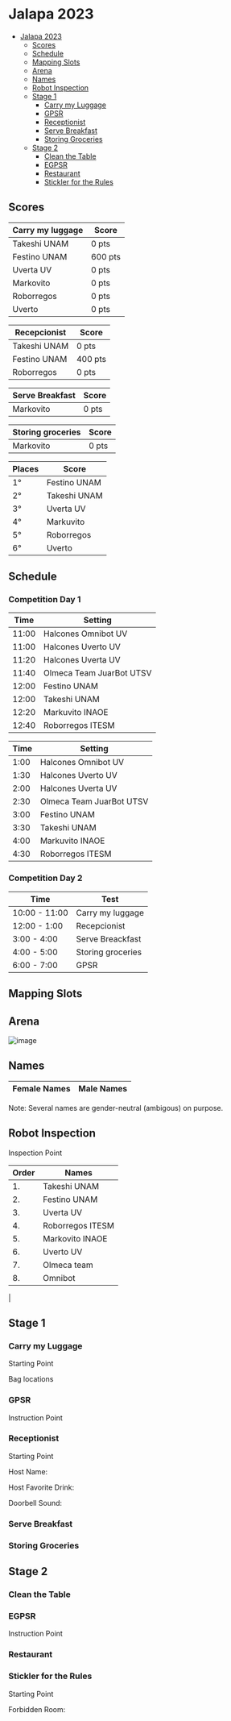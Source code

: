 # Jalapa 2023

- [Jalapa 2023](#Jalapa-2023)
  * [Scores](#scores)
  * [Schedule](#schedule)
  * [Mapping Slots](#mapping-slots)
  * [Arena](#arena)
  * [Names](#names)
  * [Robot Inspection](#robot-inspection)
  * [Stage 1](#stage-1)
    + [Carry my Luggage](#carry-my-luggage)
    + [GPSR](#gpsr)
    + [Receptionist](#receptionist)
    + [Serve Breakfast](#serve-breakfast)
    + [Storing Groceries](#storing-groceries)
  * [Stage 2](#stage-2)
    + [Clean the Table](#clean-the-table)
    + [EGPSR](#egpsr)
    + [Restaurant](#find-my-disk)
    + [Stickler for the Rules](#stickler-for-the-rules)

## Scores

|Carry my luggage|Score|
| ------------- | ------------- |
| Takeshi UNAM | 0 pts |
| Festino UNAM | 600 pts |
| Uverta UV | 0 pts |
| Markovito| 0 pts |
| Roborregos| 0 pts |
| Uverto| 0 pts |

|Recepcionist|Score|
| ------------- | ------------- |
| Takeshi UNAM | 0 pts |
| Festino UNAM | 400 pts |
| Roborregos| 0 pts |

|Serve Breakfast|Score|
| ------------- | ------------- |
| Markovito| 0 pts |

|Storing groceries|Score|
| ------------- | ------------- |
| Markovito| 0 pts |

|Places|Score|
| ------------- | ------------- |
|1°| Festino UNAM | 600 pts |
|2°| Takeshi UNAM | 0 pts |
|3°| Uverta UV | 0 pts |
|4°| Markuvito| 0 pts |
|5°| Roborregos| 0 pts |
|6°| Uverto| 0 pts |

## Schedule
### Competition Day 1


|Time|Setting|
| ------------- | ------------- |
| 11:00 | Halcones Omnibot UV |
| 11:00 | Halcones Uverto UV |
| 11:20 | Halcones Uverta UV |
| 11:40 | Olmeca Team JuarBot UTSV |
| 12:00 | Festino UNAM |
| 12:00 | Takeshi UNAM |
| 12:20 | Markuvito INAOE |
| 12:40 | Roborregos ITESM |





|Time|Setting|
| ------------- | ------------- |
| 1:00 | Halcones Omnibot UV |
| 1:30 | Halcones Uverto UV |
| 2:00 | Halcones Uverta UV |
| 2:30 | Olmeca Team JuarBot UTSV |
| 3:00 | Festino UNAM |
| 3:30 | Takeshi UNAM |
| 4:00 | Markuvito INAOE |
| 4:30 | Roborregos ITESM |



### Competition Day 2
|Time|Test|
| ------------- | ------------- |
| 10:00 - 11:00 | Carry my luggage |
| 12:00 - 1:00 | Recepcionist |
| 3:00 - 4:00 | Serve Breackfast |
| 4:00 - 5:00 | Storing groceries |
| 6:00 - 7:00 | GPSR |
## Mapping Slots

## Arena
![image](https://user-images.githubusercontent.com/132082790/235209436-25a13e33-34a0-4fb0-ab4f-584a9b1ab989.png)


## Names
|Female Names|Male Names|
| ------------- | ------------- |


Note: Several names are gender-neutral (ambigous) on purpose.

## Robot Inspection
Inspection Point

|Order|Names|
| ------------- | ------------- |
| 1. | Takeshi UNAM |
| 2.| Festino UNAM|
| 3.| Uverta UV|
| 4. | Roborregos ITESM |
| 5. | Markovito INAOE |
| 6. | Uverto UV |
| 7. | Olmeca team  |
| 8. | Omnibot
|
## Stage 1
### Carry my Luggage
Starting Point


Bag locations




### GPSR
Instruction Point





### Receptionist
Starting Point

Host Name:

Host Favorite Drink:

Doorbell Sound:

### Serve Breakfast


### Storing Groceries


## Stage 2

### Clean the Table

### EGPSR
Instruction Point



### Restaurant

### Stickler for the Rules
Starting Point



Forbidden Room:
